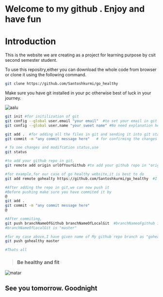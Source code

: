 # Welcome to my github . Enjoy and have fun 
# Introduction

This is the website we are creating as a project for learning purpose by csit second semester student.

 To use this repositry,either you can download the whole code from browser or clone it using the following command.
```bash
git clone https://github.com/Santoshkurmi/go_healthy

```
 Make sure you have git installed in your pc otherwise best of luck in your journey.

![aalu](https://img.etimg.com/thumb/msid-75176755,width-640,resizemode-4,imgsize-612672/effect-of-coronavirus-on-food.jpg)

```bash
git init #for initilization of git
git config --global user.email "your email"  #to set your email in git
git config --global user.name "your sweet name" #No need explanation here

git add .  #for adding all the files in git and sending it into git staging area
git commit -m "any commit message here"   # for confirming the changes 

# To see changes and modifcation status,use 
git status

#to add your github repo in git,
git remote add origin urlOfYourGithub #to add your github repo in "origin" branch ..you can give any name here inplace of origin..

#for example,for our case of go healthy website,it is best to do
git add remote gohealty https://github.com/Santoshkurmi/go_healthy  #I have added my repo in "gohealty" branch in git

#After adding the repo in git,we can now push it
#Before pushing make sure you have commited it by 
@
git add . 
git commit -m "any commit message here" 
@

#After commiting,
git push branchNameOfGithub branchNameOfLocalGit  #branchNameoFgithub is the branch name given by adding remote repo.
#branchNameOfLocalGit is "master"

#for my case above,I have given name of My github repo branch as "gohealthy" so for me,
git push gohealthy master

#Thats all


```

>  ### Be healthy and fit

![matar](https://media.istockphoto.com/vectors/yellow-emoticons-and-emojis-vector-id1179177852?k=20&m=1179177852&s=612x612&w=0&h=5UrMXuV5x2WCI-d8twGI9gPZ6810wpgqyF9oy7X-r9M=)


## See you tomorrow. Goodnight

